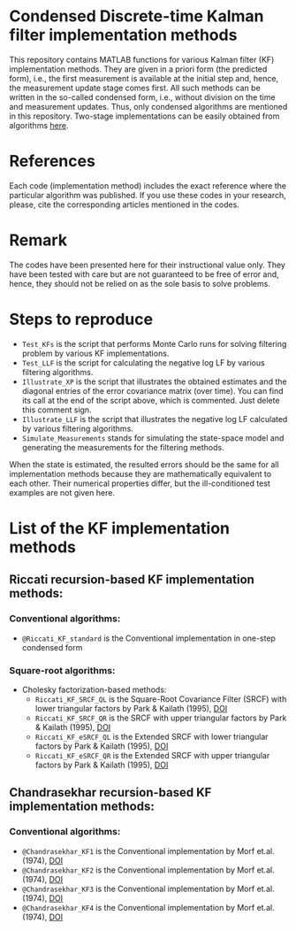 # Condensed Discrete-time Kalman filter implementation methods 
This repository contains MATLAB functions for various Kalman filter (KF) implementation methods. They are given in a priori form (the predicted form), i.e., the first measurement is available at the initial step and, hence, the measurement update stage comes first. All such methods can be written in the so-called condensed form, i.e., without division on the time and measurement updates. Thus, only condensed algorithms are mentioned in this repository. Two-stage implementations can be easily obtained from algorithms <a href="https://github.com/Maria-Kulikova/KF-a-posteriori">here</a>.   

# References
Each code (implementation method) includes the exact reference where the particular algorithm was published. 
If you use these codes in your research, please, cite the corresponding articles mentioned in the codes.  

# Remark
The codes have been presented here for their instructional value only. They have been tested with care but are not guaranteed to be free of error and, hence, they should not be relied on as the sole basis to solve problems. 

# Steps to reproduce
- `Test_KFs` is the script that performs Monte Carlo runs for solving filtering problem by various KF implementations.
- `Test_LLF` is the script for calculating the negative log LF by various filtering algorithms. 
- `Illustrate_XP` is the script that illustrates the obtained estimates and the diagonal entries of the error covariance matrix (over time). You can find its call at the end of the script above, which is commented. Just delete this comment sign.
- `Illustrate_LLF` is the script that illustrates the negative log LF calculated by various filtering algorithms. 
- `Simulate_Measurements` stands for simulating the state-space model and generating the measurements for the filtering methods.

When the state is estimated, the resulted errors should be the same for all implementation methods because they are mathematically equivalent to each other. Their numerical properties differ, but the ill-conditioned test examples are not given here. 

# List of the KF implementation methods
## Riccati recursion-based KF implementation methods:
### Conventional algorithms:
 -  `@Riccati_KF_standard` is the Conventional implementation in one-step condensed form
   
### Square-root algorithms:
 - Cholesky factorization-based methods:
   -  `Riccati_KF_SRCF_QL`   is the Square-Root Covariance Filter (SRCF) with lower triangular factors by Park & Kailath (1995), <a href="http://doi.org/10.1109/9.384225">DOI</a> 
   -  `Riccati_KF_SRCF_QR`   is the SRCF with upper triangular factors by Park & Kailath (1995), <a href="http://doi.org/10.1109/9.384225">DOI</a> 
   -  `Riccati_KF_eSRCF_QL`  is the Extended SRCF with lower triangular factors by Park & Kailath (1995), <a href="http://doi.org/10.1109/9.384225">DOI</a> 
   -  `Riccati_KF_eSRCF_QR`  is the Extended SRCF with upper triangular factors by Park & Kailath (1995), <a href="http://doi.org/10.1109/9.384225">DOI</a> 
   
## Chandrasekhar recursion-based KF implementation methods:
### Conventional algorithms:
-  `@Chandrasekhar_KF1` is the Conventional implementation by Morf et.al. (1974), <a href="http://doi.org/10.1109/TAC.1974.1100576">DOI</a>
-  `@Chandrasekhar_KF2` is the Conventional implementation by Morf et.al. (1974), <a href="http://doi.org/10.1109/TAC.1974.1100576">DOI</a>
-  `@Chandrasekhar_KF3` is the Conventional implementation by Morf et.al. (1974), <a href="http://doi.org/10.1109/TAC.1974.1100576">DOI</a>
-  `@Chandrasekhar_KF4` is the Conventional implementation by Morf et.al. (1974), <a href="http://doi.org/10.1109/TAC.1974.1100576">DOI</a>
